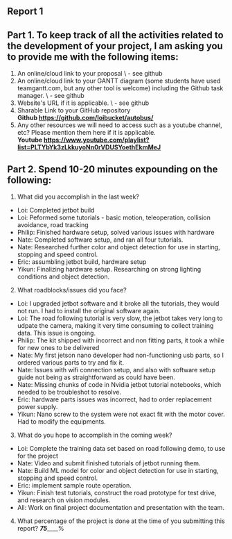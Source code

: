 Report 1
-----------

Part 1. To keep track of all the activities related to the development of your project, I am asking you to provide me with the following items:
-----------
1. An online/cloud link to your proposal
\ - see github
2. An online/cloud link to your GANTT diagram (some students have used teamgantt.com, but any other tool is welcome) including the Github task manager.
\ - see github
3. Website's URL if it is applicable.
\ - see github
4. Sharable Link to your GitHub repository
\
**Github https://github.com/loibucket/autobus/**
5. Any other resources we will need to access such as a youtube channel, etc? Please mention them here if it is applicable.
\
**Youtube https://www.youtube.com/playlist?list=PLTYbYk3zLkkuyoNn0rVDUSYoethEkmMeJ**

Part 2. Spend 10-20 minutes expounding on the following:
------------
1. What did you accomplish in the last week?
- Loi: Completed jetbot build
- Loi: Peformed some tutorials - basic motion, teleoperation, collision avoidance, road tracking
- Philip: Finished hardware setup, solved various issues with hardware
- Nate: Completed software setup, and ran all four tutorials.
- Nate: Researched further color and object detection for use in starting, stopping and speed control.
- Eric: assumbling jetbot build, hardware setup
- Yikun: Finalizing hardware setup. Researching on strong lighting conditions and object detection.

2. What roadblocks/issues did you face?
- Loi: I upgraded jetbot software and it broke all the tutorials, they would not run.  I had to install the original software again.
- Loi: The road following tutorial is very slow, the jetbot takes very long to udpate the camera, making it very time consuming to collect training data.  This issue is ongoing.
- Philip: The kit shipped with incorrect and non fitting parts, it took a while for new ones to be delivered
- Nate: My first jetson nano developer had non-functioning usb parts, so I ordered various parts to try and fix it.
- Nate: Issues with wifi connection setup, and also with software setup guide not being as straightforward as could have been.
- Nate: Missing chunks of code in Nvidia jetbot tutorial notebooks, which needed to be troubleshot to resolve.
- Eric: hardware parts issues was incorrect, had to order replacement power supply.
- Yikun: Nano screw to the system were not exact fit with the motor cover. Had to modify the equipments.

3. What do you hope to accomplish in the coming week?
- Loi: Complete the training data set based on road following demo, to use for the project
- Nate: Video and submit finished tutorials of jetbot running them.
- Nate: Build ML model for color and object detection for use in starting, stopping and speed control.
- Eric: implement sample route operation. 
- Yikun: Finish test tutorials, construct the road prototype for test drive, and research on vision modules.
- All: Work on final project documentation and presentation with the team.

4. What percentage of the project is done at the time of you submitting this report? ___75_______%
